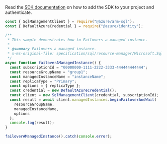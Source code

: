 Read the [SDK documentation](https://github.com/Azure/azure-sdk-for-js/blob/%40azure%2Farm-sql_9.0.1/sdk/sql/arm-sql/README.md) on how to add the SDK to your project and authenticate.

```javascript
const { SqlManagementClient } = require("@azure/arm-sql");
const { DefaultAzureCredential } = require("@azure/identity");

/**
 * This sample demonstrates how to Failovers a managed instance.
 *
 * @summary Failovers a managed instance.
 * x-ms-original-file: specification/sql/resource-manager/Microsoft.Sql/preview/2021-05-01-preview/examples/FailoverManagedInstance.json
 */
async function failoverAManagedInstance() {
  const subscriptionId = "00000000-1111-2222-3333-444444444444";
  const resourceGroupName = "group1";
  const managedInstanceName = "instanceName";
  const replicaType = "Primary";
  const options = { replicaType };
  const credential = new DefaultAzureCredential();
  const client = new SqlManagementClient(credential, subscriptionId);
  const result = await client.managedInstances.beginFailoverAndWait(
    resourceGroupName,
    managedInstanceName,
    options
  );
  console.log(result);
}

failoverAManagedInstance().catch(console.error);
```
